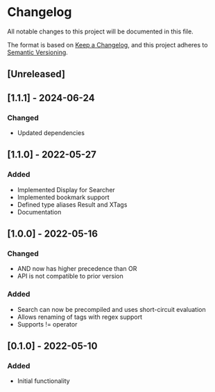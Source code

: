 # Changelog
All notable changes to this project will be documented in this file.

The format is based on [Keep a Changelog](https://keepachangelog.com/en/1.0.0/),
and this project adheres to [Semantic Versioning](https://semver.org/spec/v2.0.0.html).

## [Unreleased]

## [1.1.1] - 2024-06-24
### Changed
- Updated dependencies

## [1.1.0] - 2022-05-27
### Added
- Implemented Display for Searcher
- Implemented bookmark support
- Defined type aliases Result and XTags
- Documentation

## [1.0.0] - 2022-05-16
### Changed
- AND now has higher precedence than OR
- API is not compatible to prior version

### Added
- Search can now be precompiled and uses short-circuit evaluation
- Allows renaming of tags with regex support
- Supports != operator

## [0.1.0] - 2022-05-10
### Added
- Initial functionality
